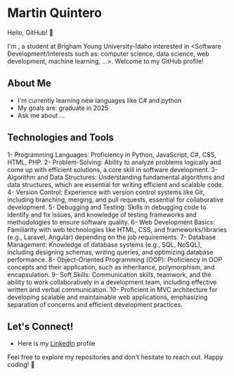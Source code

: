 # Martin Quintero

Hello, GitHub! 👋

I'm <Martin Quintero>, a student at Brigham Young University-Idaho interested in <Software Development/Interests such as: computer science, data science, web development, machine learning, ...>. Welcome to my GitHub profile!

## About Me

- I'm currently learning new languages like C# and python
- My goals are: graduate in 2025
- Ask me about ...

## Technologies and Tools

1- Programming Languages: Proficiency in Python, JavaScript, C#, CSS, HTML, PHP.
2- Problem-Solving: Ability to analyze problems logically and come up with efficient solutions, a core skill in software development.
3- Algorithm and Data Structures: Understanding fundamental algorithms and data structures, which are essential for writing efficient and scalable code.
4- Version Control: Experience with version control systems like Git, including branching, merging, and pull requests, essential for collaborative development.
5- Debugging and Testing: Skills in debugging code to identify and fix issues, and knowledge of testing frameworks and methodologies to ensure software quality.
6- Web Development Basics: Familiarity with web technologies like HTML, CSS, and frameworks/libraries (e.g., Laravel, Angular) depending on the job requirements.
7- Database Management: Knowledge of database systems (e.g., SQL, NoSQL), including designing schemas, writing queries, and optimizing database performance.
8- Object-Oriented Programming (OOP): Proficiency in OOP concepts and their application, such as inheritance, polymorphism, and encapsulation.
9- Soft Skills: Communication skills, teamwork, and the ability to work collaboratively in a development team, including effective written and verbal communication.
10- Proficient in MVC architecture for developing scalable and maintainable web applications, emphasizing separation of concerns and efficient development practices.

## Let's Connect!

- Here is my [LinkedIn](www.linkedin.com/in/martin-quintero-byu) profile

Feel free to explore my repositories and don't hesitate to reach out. Happy coding! 🚀
